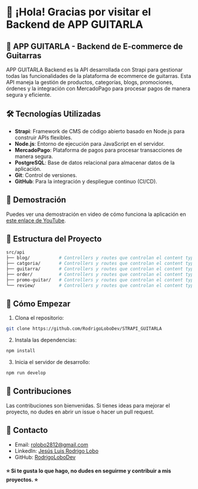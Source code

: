 # 👋 ¡Hola! Gracias por visitar el Backend de APP GUITARLA

## 🎸 APP GUITARLA - Backend de E-commerce de Guitarras

APP GUITARLA Backend es la API desarrollada con Strapi para gestionar todas las funcionalidades de la plataforma de ecommerce de guitarras. Esta API maneja la gestión de productos, categorías, blogs, promociones, órdenes y la integración con MercadoPago para procesar pagos de manera segura y eficiente.

## 🛠️ Tecnologías Utilizadas

- **Strapi**: Framework de CMS de código abierto basado en Node.js para construir APIs flexibles.
- **Node.js**: Entorno de ejecución para JavaScript en el servidor.
- **MercadoPago**: Plataforma de pagos para procesar transacciones de manera segura.
- **PostgreSQL**: Base de datos relacional para almacenar datos de la aplicación.
- **Git**: Control de versiones.
- **GitHub**: Para la integración y despliegue continuo (CI/CD).

## 🎥 Demostración

Puedes ver una demostración en video de cómo funciona la aplicación en [este enlace de YouTube](https://www.youtube.com/watch?v=OPiSc6o85jY&t=11s).

## 📂 Estructura del Proyecto

```bash
src/api
├── blog/           # Controllers y routes que controlan el content type de blog
├── catgoria/       # Controllers y routes que controlan el content type de categoria
├── guitarra/       # Controllers y routes que controlan el content type de guitarra
├── order/          # Controllers y routes que controlan el content type de order
├── promo-guitar/   # Controllers y routes que controlan el content type de promo-guitar
└── review/         # Controllers y routes que controlan el content type de review
```

## 🚀 Cómo Empezar
1. Clona el repositorio:

```bash
git clone https://github.com/RodrigoLoboDev/STRAPI_GUITARLA
```
2. Instala las dependencias:

```bash
npm install
```

3. Inicia el servidor de desarrollo:

```bash
npm run develop
```

## 🤝 Contribuciones
Las contribuciones son bienvenidas. Si tienes ideas para mejorar el proyecto, no dudes en abrir un issue o hacer un pull request.

## 📧 Contacto
- Email: rolobo2812@gmail.com
- LinkedIn: [Jesús Luis Rodrigo Lobo](https://www.linkedin.com/in/jes%C3%BAs-luis-rodrigo-lobo-6594a81b4/)
- GitHub: [RodrigoLoboDev](https://github.com/RodrigoLoboDev)

#### ⭐️ Si te gusta lo que hago, no dudes en seguirme y contribuir a mis proyectos. ⭐️